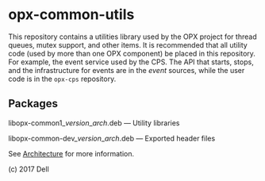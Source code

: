 # opx-common-utils
This repository contains a utilities library used by the OPX project for thread queues, mutex support, and other items. It is recommended that all utility code (used by more than one OPX component) be placed in this repository. For example, the event service used by the CPS. The API that starts, stops, and the infrastructure for events are in the _event_ sources, while the user code is in the `opx-cps` repository.

## Packages
libopx-common1\_*version*\_*arch*.deb — Utility libraries  

libopx-common-dev\_*version*\_*arch*.deb — Exported header files

See [Architecture](https://github.com/open-switch/opx-docs/wiki/Architecture) for more information.

(c) 2017 Dell
